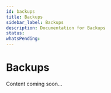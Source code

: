 ```yaml
---
id: backups
title: Backups
sidebar_label: Backups
description: Documentation for Backups
status: 
whatsPending: 
---
```


# Backups

Content coming soon...

